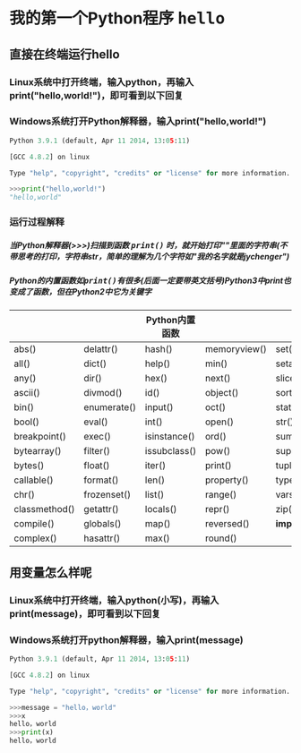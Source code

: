 # 我的第一个Python程序 <kbd>hello</kbd>
## 直接在终端运行hello
### Linux系统中打开终端，输入python，再输入print("hello,world!")，即可看到以下回复
### Windows系统打开Python解释器，输入print("hello,world!")  

```python
Python 3.9.1 (default, Apr 11 2014, 13:05:11) 

[GCC 4.8.2] on linux

Type "help", "copyright", "credits" or "license" for more information.

>>>print("hello,world!")
"hello,world"
```
### 运行过程解释 
##### 当Python解释器(>>>)扫描到函数 <kbd>print()</kbd> 时，就开始打印""里面的字符串(不带思考的打印，字符串str，简单的理解为几个字符如"我的名字就是jychenger")
##### Python的内置函数如<kbd>print()</kbd>有很多(后面一定要带英文括号)Python3中print也变成了函数，但在Python2中它为关键字
|    |    | Python内置函数  |    |    |
|----|----|----|----|----|
|abs()|delattr()|hash()|memoryview()|set()|
|all()|dict()|help()|min()|setattr()|
|any()|dir()|hex()|next()|slicea()|
|ascii()|divmod()|id()|object()|sorted()|
|bin()|enumerate()|input()|oct()|staticmethod()|
|bool()|eval()|int()|open()|str()|
|breakpoint()|exec()|isinstance()|ord()|sum()|
|bytearray()|filter()|issubclass()|pow()|super()|
|bytes()|float()|iter()|print()|tuple()|
|callable()|format()|len()|property()|type()|
|chr()|frozenset()|list()|range()|vars()|
|classmethod()|getattr()|locals()|repr()|zip()|
|compile()|globals()|map()|reversed()|__import__()|
|complex()|hasattr()|max()|round()|  |

## 用变量怎么样呢
### Linux系统中打开终端，输入python(小写)，再输入print(message)，即可看到以下回复
### Windows系统打开python解释器，输入print(message)
```python
Python 3.9.1 (default, Apr 11 2014, 13:05:11) 

[GCC 4.8.2] on linux

Type "help", "copyright", "credits" or "license" for more information.

>>>message = "hello，world"
>>>x
hello，world
>>>print(x)
hello，world
```
